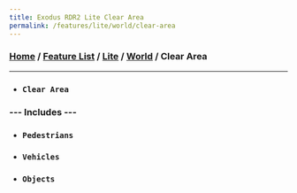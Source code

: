 ```yaml
---
title: Exodus RDR2 Lite Clear Area
permalink: /features/lite/world/clear-area
---
```

### [Home](/) / [Feature List](/features) / [Lite](/features/lite) / [World](/features/lite/world) / Clear Area
---
- ### `Clear Area`
### --- Includes ---
- ### `Pedestrians`
- ### `Vehicles`
- ### `Objects`
